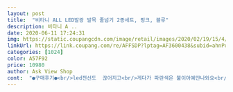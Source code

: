 ```yaml
---
layout: post 
title:  "비타니 ALL LED발광 발목 줄넘기 2종세트, 핑크, 블루" 
description: 비타니 A ..
date: 2020-06-11 17:24:31 
img: https://static.coupangcdn.com/image/retail/images/2020/02/19/15/4/f311260c-8abf-4f58-8fa3-21507ec5f003.jpg 
linkUrl: https://link.coupang.com/re/AFFSDP?lptag=AF3600438&subid=ahnPublicAsk&pageKey=1294007248&itemId=2306011180&vendorItemId=70302881689&traceid=V0-113-711956c40de059e6 
categories: [1024] 
color: A57F92 
price: 10980 
author: Ask View Shop 
cont:  "●구매후기●<br/>led전선도  끊어지고<br/>게다가 파란색은 불이아예안나와요<br/>돈아까워요 진짜<br/>돌리려하면빠지고 전혀운동할수가없어요<br/>둘다 그러네요<br/>바로 부서졌어요 ㅠ<br/>바로버렸어요<br/>빠진부속품찾다가 애먹고<br/>아... <br/>너무 약해요.<br/> 두개 다 망가졌습니다.<br/> 개봉 삼십분만에 줄부분에 led나가고 한시간만에 발목 걸이 잠금부분 깨졌습니다.<br/><br/>아이들이 세번정도 할때마다 계속 빠짐<br/>애 다칠뻔했어요<br/>약한것같아요.<br/>.<br/><br/>어쩜이리 약하게만든건지요<br/>오자마자 놀이터서 체험하는데<br/>우선 두개다 연결부분이 계속빠져요<br/>이미 포장을 뜯어 환불할수 없어 그냥 사용합니다<br/>한두번돌리고서 불나오는거알아서 교환도못하고<br/>한번도 채 하기도 전에 고리가 자꾸 빠져요<br/>한번쓰고 바로부서졌네요<br/>형편없습니다<br/>led전선도  끊어지고<br/>게다가 파란색은 불이아예안나와요<br/>돈아까워요 진짜<br/>돌리려하면빠지고 전혀운동할수가없어요<br/>둘다 그러네요<br/>바로 부서졌어요 ㅠ<br/>바로버렸어요<br/>빠진부속품찾다가 애먹고<br/>아... <br/>너무 약해요.<br/> 두개 다 망가졌습니다.<br/> 개봉 삼십분만에 줄부분에 led나가고 한시간만에 발목 걸이 잠금부분 깨졌습니다.<br/><br/>아이들이 세번정도 할때마다 계속 빠짐<br/>애 다칠뻔했어요<br/>약한것같아요.<br/>.<br/><br/>어쩜이리 약하게만든건지요<br/>오자마자 놀이터서 체험하는데<br/>우선 두개다 연결부분이 계속빠져요<br/>이미 포장을 뜯어 환불할수 없어 그냥 사용합니다<br/>한두번돌리고서 불나오는거알아서 교환도못하고<br/>한번도 채 하기도 전에 고리가 자꾸 빠져요<br/>한번쓰고 바로부서졌네요<br/>형편없습니다<br/>led전선도  끊어지고<br/>게다가 파란색은 불이아예안나와요<br/>돈아까워요 진짜<br/>돌리려하면빠지고 전혀운동할수가없어요<br/>둘다 그러네요<br/>바로 부서졌어요 ㅠ<br/>바로버렸어요<br/>빠진부속품찾다가 애먹고<br/>아... <br/>너무 약해요.<br/> 두개 다 망가졌습니다.<br/> 개봉 삼십분만에 줄부분에 led나가고 한시간만에 발목 걸이 잠금부분 깨졌습니다.<br/><br/>아이들이 세번정도 할때마다 계속 빠짐<br/>애 다칠뻔했어요<br/>약한것같아요.<br/>.<br/><br/>어쩜이리 약하게만든건지요<br/>오자마자 놀이터서 체험하는데<br/>우선 두개다 연결부분이 계속빠져요<br/>이미 포장을 뜯어 환불할수 없어 그냥 사용합니다<br/>한두번돌리고서 불나오는거알아서 교환도못하고<br/>한번도 채 하기도 전에 고리가 자꾸 빠져요<br/>한번쓰고 바로부서졌네요<br/>형편없습니다<br/>" 
---
```

